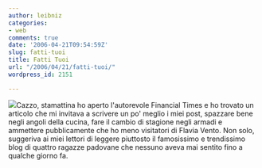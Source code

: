 ```yaml
---
author: leibniz
categories:
- web
comments: true
date: '2006-04-21T09:54:59Z'
slug: fatti-tuoi
title: Fatti Tuoi
url: "/2006/04/21/fatti-tuoi/"
wordpress_id: 2151

---
```

![](https://www.themorningnews.org/images/orn_saturdayft.jpg)Cazzo, stamattina ho aperto l'autorevole Financial Times e ho trovato un articolo che mi invitava a scrivere un po' meglio i miei post, spazzare bene negli angoli della cucina, fare il cambio di stagione negli armadi e ammettere pubblicamente che ho meno visitatori di Flavia Vento. Non solo, suggeriva ai miei lettori di leggere piuttosto il famosissimo e trendissimo blog di quattro ragazze padovane che nessuno aveva mai sentito fino a qualche giorno fa.

